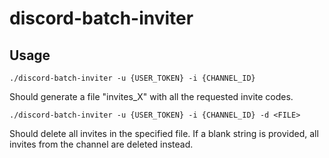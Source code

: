 # discord-batch-inviter

## Usage

```./discord-batch-inviter -u {USER_TOKEN} -i {CHANNEL_ID}```

Should generate a file "invites_X" with all the requested invite codes.

```./discord-batch-inviter -u {USER_TOKEN} -i {CHANNEL_ID} -d <FILE>```

Should delete all invites in the specified file. If a blank string is provided, all invites from the channel are deleted instead.
